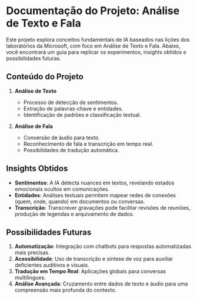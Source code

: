 # Documentação do Projeto: Análise de Texto e Fala

Este projeto explora conceitos fundamentais de IA baseados nas lições dos laboratórios da Microsoft, com foco em Análise de Texto e Fala. Abaixo, você encontrará um guia para replicar os experimentos, insights obtidos e possibilidades futuras.

## Conteúdo do Projeto

1. **Análise de Texto**
   - Processo de detecção de sentimentos.
   - Extração de palavras-chave e entidades.
   - Identificação de padrões e classificação textual.

2. **Análise de Fala**
   - Conversão de áudio para texto.
   - Reconhecimento de fala e transcrição em tempo real.
   - Possibilidades de tradução automática.

## Insights Obtidos

- **Sentimentos**: A IA detecta nuances em textos, revelando estados emocionais ocultos em comunicações.
- **Entidades**: Análises textuais permitem mapear redes de conexões (quem, onde, quando) em documentos ou conversas.
- **Transcrição**: Transcrever gravações pode facilitar revisões de reuniões, produção de legendas e arquivamento de dados.

## Possibilidades Futuras

1. **Automatização**: Integração com chatbots para respostas automatizadas mais precisas.
2. **Acessibilidade**: Uso de transcrição e síntese de voz para auxiliar deficientes auditivos e visuais.
3. **Tradução em Tempo Real**: Aplicações globais para conversas multilíngues.
4. **Análise Avançada**: Cruzamento entre dados de texto e áudio para uma compreensão mais profunda do contexto.
